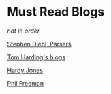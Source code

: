 # Must Read Blogs
_not in order_

[Stephen Diehl, Parsers](http://dev.stephendiehl.com/fun/002_parsers.html)

[Tom Harding's blogs](http://www.tomharding.me/)

[Hardy Jones](https://joneshf.github.io/)

[Phil Freeman](http://blog.functorial.com/index.html)